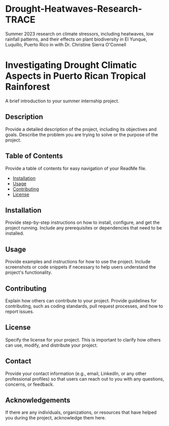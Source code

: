 # Drought-Heatwaves-Research-TRACE
Summer 2023 research on climate stressors, including heatwaves, low rainfall patterns, and their effects on plant biodiversity in El Yunque, Luquillo, Puerto Rico in with Dr. Christine Sierra O'Connell

# Investigating Drought Climatic Aspects in Puerto Rican Tropical Rainforest 


A brief introduction to your summer internship project.

## Description

Provide a detailed description of the project, including its objectives and goals. Describe the problem you are trying to solve or the purpose of the project.

## Table of Contents

Provide a table of contents for easy navigation of your ReadMe file.

- [Installation](#installation)
- [Usage](#usage)
- [Contributing](#contributing)
- [License](#license)

## Installation

Provide step-by-step instructions on how to install, configure, and get the project running. Include any prerequisites or dependencies that need to be installed.

## Usage

Provide examples and instructions for how to use the project. Include screenshots or code snippets if necessary to help users understand the project's functionality.

## Contributing

Explain how others can contribute to your project. Provide guidelines for contributing, such as coding standards, pull request processes, and how to report issues.

## License

Specify the license for your project. This is important to clarify how others can use, modify, and distribute your project.

## Contact

Provide your contact information (e.g., email, LinkedIn, or any other professional profiles) so that users can reach out to you with any questions, concerns, or feedback.

## Acknowledgements

If there are any individuals, organizations, or resources that have helped you during the project, acknowledge them here.

